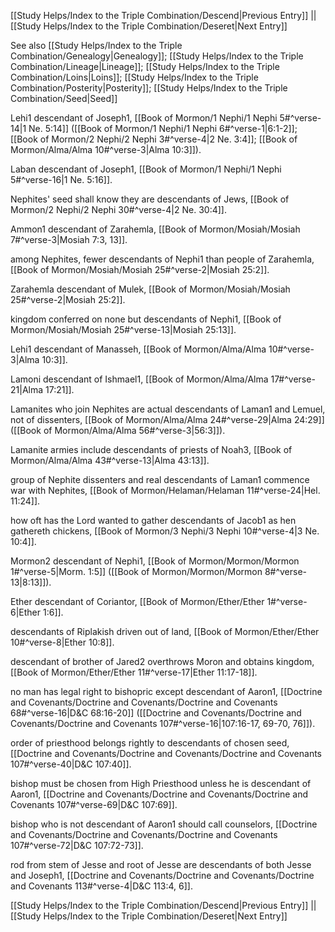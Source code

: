 [[Study Helps/Index to the Triple Combination/Descend|Previous Entry]]  ||  [[Study Helps/Index to the Triple Combination/Deseret|Next Entry]]

 See also [[Study Helps/Index to the Triple Combination/Genealogy|Genealogy]]; [[Study Helps/Index to the Triple Combination/Lineage|Lineage]]; [[Study Helps/Index to the Triple Combination/Loins|Loins]]; [[Study Helps/Index to the Triple Combination/Posterity|Posterity]]; [[Study Helps/Index to the Triple Combination/Seed|Seed]]

 Lehi1 descendant of Joseph1, [[Book of Mormon/1 Nephi/1 Nephi 5#^verse-14|1 Ne. 5:14]] ([[Book of Mormon/1 Nephi/1 Nephi 6#^verse-1|6:1-2]]; [[Book of Mormon/2 Nephi/2 Nephi 3#^verse-4|2 Ne. 3:4]]; [[Book of Mormon/Alma/Alma 10#^verse-3|Alma 10:3]]).

 Laban descendant of Joseph1, [[Book of Mormon/1 Nephi/1 Nephi 5#^verse-16|1 Ne. 5:16]].

 Nephites' seed shall know they are descendants of Jews, [[Book of Mormon/2 Nephi/2 Nephi 30#^verse-4|2 Ne. 30:4]].

 Ammon1 descendant of Zarahemla, [[Book of Mormon/Mosiah/Mosiah 7#^verse-3|Mosiah 7:3, 13]].

 among Nephites, fewer descendants of Nephi1 than people of Zarahemla, [[Book of Mormon/Mosiah/Mosiah 25#^verse-2|Mosiah 25:2]].

 Zarahemla descendant of Mulek, [[Book of Mormon/Mosiah/Mosiah 25#^verse-2|Mosiah 25:2]].

 kingdom conferred on none but descendants of Nephi1, [[Book of Mormon/Mosiah/Mosiah 25#^verse-13|Mosiah 25:13]].

 Lehi1 descendant of Manasseh, [[Book of Mormon/Alma/Alma 10#^verse-3|Alma 10:3]].

 Lamoni descendant of Ishmael1, [[Book of Mormon/Alma/Alma 17#^verse-21|Alma 17:21]].

 Lamanites who join Nephites are actual descendants of Laman1 and Lemuel, not of dissenters, [[Book of Mormon/Alma/Alma 24#^verse-29|Alma 24:29]] ([[Book of Mormon/Alma/Alma 56#^verse-3|56:3]]).

 Lamanite armies include descendants of priests of Noah3, [[Book of Mormon/Alma/Alma 43#^verse-13|Alma 43:13]].

 group of Nephite dissenters and real descendants of Laman1 commence war with Nephites, [[Book of Mormon/Helaman/Helaman 11#^verse-24|Hel. 11:24]].

 how oft has the Lord wanted to gather descendants of Jacob1 as hen gathereth chickens, [[Book of Mormon/3 Nephi/3 Nephi 10#^verse-4|3 Ne. 10:4]].

 Mormon2 descendant of Nephi1, [[Book of Mormon/Mormon/Mormon 1#^verse-5|Morm. 1:5]] ([[Book of Mormon/Mormon/Mormon 8#^verse-13|8:13]]).

 Ether descendant of Coriantor, [[Book of Mormon/Ether/Ether 1#^verse-6|Ether 1:6]].

 descendants of Riplakish driven out of land, [[Book of Mormon/Ether/Ether 10#^verse-8|Ether 10:8]].

 descendant of brother of Jared2 overthrows Moron and obtains kingdom, [[Book of Mormon/Ether/Ether 11#^verse-17|Ether 11:17-18]].

 no man has legal right to bishopric except descendant of Aaron1, [[Doctrine and Covenants/Doctrine and Covenants/Doctrine and Covenants 68#^verse-16|D&C 68:16-20]] ([[Doctrine and Covenants/Doctrine and Covenants/Doctrine and Covenants 107#^verse-16|107:16-17, 69-70, 76]]).

 order of priesthood belongs rightly to descendants of chosen seed, [[Doctrine and Covenants/Doctrine and Covenants/Doctrine and Covenants 107#^verse-40|D&C 107:40]].

 bishop must be chosen from High Priesthood unless he is descendant of Aaron1, [[Doctrine and Covenants/Doctrine and Covenants/Doctrine and Covenants 107#^verse-69|D&C 107:69]].

 bishop who is not descendant of Aaron1 should call counselors, [[Doctrine and Covenants/Doctrine and Covenants/Doctrine and Covenants 107#^verse-72|D&C 107:72-73]].

 rod from stem of Jesse and root of Jesse are descendants of both Jesse and Joseph1, [[Doctrine and Covenants/Doctrine and Covenants/Doctrine and Covenants 113#^verse-4|D&C 113:4, 6]].

[[Study Helps/Index to the Triple Combination/Descend|Previous Entry]]  ||  [[Study Helps/Index to the Triple Combination/Deseret|Next Entry]]